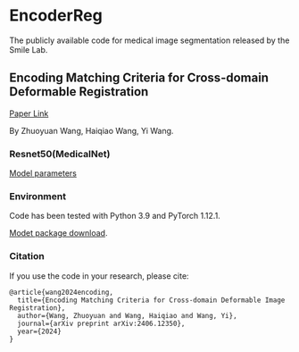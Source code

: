 # EncoderReg
The publicly available code for medical image segmentation released by the Smile Lab.

## Encoding Matching Criteria for Cross-domain Deformable Registration
[Paper Link](https://arxiv.org/abs/2406.12350)

By Zhuoyuan Wang, Haiqiao Wang, Yi Wang.

### Resnet50(MedicalNet)
[Model parameters](https://drive.google.com/file/d/1f2oZ_GHRE5LNmiPfGJjY1YAZpNySvFsY/view?usp=sharing)

### Environment
Code has been tested with Python 3.9 and PyTorch 1.12.1.

[Modet package download](https://github.com/ZAX130/ModeTv2). 

### Citation
If you use the code in your research, please cite:
```
@article{wang2024encoding,
  title={Encoding Matching Criteria for Cross-domain Deformable Image Registration},
  author={Wang, Zhuoyuan and Wang, Haiqiao and Wang, Yi},
  journal={arXiv preprint arXiv:2406.12350},
  year={2024}
}
```
